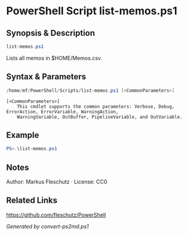 # PowerShell Script list-memos.ps1

## Synopsis & Description
```powershell
list-memos.ps1
```

Lists all memos in $HOME/Memos.csv.

## Syntax & Parameters
```powershell
/home/mf/PowerShell/Scripts/list-memos.ps1 [<CommonParameters>]
```

```
[<CommonParameters>]
    This cmdlet supports the common parameters: Verbose, Debug, ErrorAction, ErrorVariable, WarningAction, 
    WarningVariable, OutBuffer, PipelineVariable, and OutVariable.
```

## Example
```powershell
PS>.\list-memos.ps1
```


## Notes
Author: Markus Fleschutz · License: CC0

## Related Links
https://github.com/fleschutz/PowerShell

*Generated by convert-ps2md.ps1*
